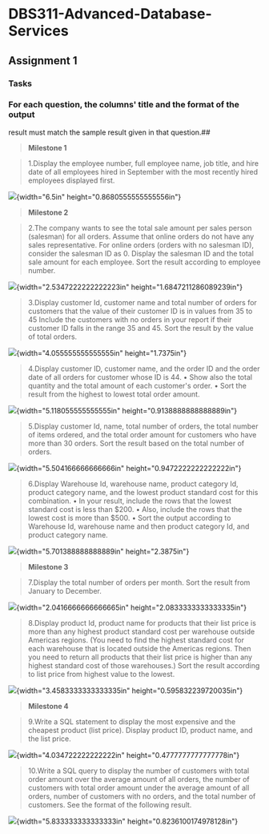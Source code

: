 # DBS311-Advanced-Database-Services

## **Assignment 1**

### **Tasks**
### For each question, the columns' title and the format of the output
result must match the sample result given in that question.##

> **Milestone 1** 

> 1.Display the employee number, full employee name, job title, and
> hire date of all employees hired in September with the most recently
> hired employees displayed first.

![](DBS311_Assignment1/media/image1.png){width="6.5in"
height="0.8680555555555556in"}

> **Milestone 2** 

> 2.The company wants to see the total sale amount per sales person
> (salesman) for all orders. Assume that online orders do not have any
> sales representative. For online orders (orders with no salesman ID),
> consider the salesman ID as 0. Display the salesman ID and the total
> sale amount for each employee.
> Sort the result according to employee number.

![](DBS311_Assignment1/media/image2.png){width="2.5347222222222223in"
height="1.6847211286089239in"}

> 3.Display customer Id, customer name and total number of orders for
> customers that the value of their customer ID is in values from 35 to
> 45 Include the customers with no orders in your report if their
> customer ID falls in the range 35 and 45. 
> Sort the result by the value of total orders.

![](DBS311_Assignment1/media/image3.png){width="4.055555555555555in"
height="1.7375in"}

> 4.Display customer ID, customer name, and the order ID and the order date of all orders for customer whose ID is 44.
> • Show also the total quantity and the total amount of each customer's order.
> • Sort the result from the highest to lowest total order amount.

![](DBS311_Assignment1/media/image4.png){width="5.118055555555555in"
height="0.9138888888888889in"}

> 5.Display customer Id, name, total number of orders, the total
> number of items ordered, and the total order amount for customers who
> have more than 30 orders. Sort the result based on the total number of
> orders.

![](DBS311_Assignment1/media/image5.png){width="5.504166666666666in"
height="0.9472222222222222in"}

> 6.Display Warehouse Id, warehouse name, product category Id, product
> category name, and the lowest product standard cost for this combination.
> • In your result, include the rows that the lowest standard cost is less than $200.
> • Also, include the rows that the lowest cost is more than $500.
> • Sort the output according to Warehouse Id, warehouse name and then
> product category Id, and product category name.

![](DBS311_Assignment1/media/image6.png){width="5.701388888888889in"
height="2.3875in"}

> **Milestone 3**

> 7.Display the total number of orders per month. Sort the result from
> January to December.

![](DBS311_Assignment1/media/image7.png){width="2.0416666666666665in"
height="2.0833333333333335in"}

> 8.Display product Id, product name for products that their list
> price is more than any highest product standard cost per warehouse
> outside Americas regions.
> (You need to find the highest standard cost for each warehouse that is
> located outside the Americas regions. Then you need to return all
> products that their list price is higher than any highest standard
> cost of those warehouses.)
> Sort the result according to list price from highest value to the lowest.

![](DBS311_Assignment1/media/image8.png){width="3.4583333333333335in"
height="0.595832239720035in"}

> **Milestone 4**

> 9.Write a SQL statement to display the most expensive and the
> cheapest product (list price). Display product ID, product name, and
> the list price.

![](DBS311_Assignment1/media/image9.png){width="4.034722222222222in"
height="0.4777777777777778in"}

> 10.Write a SQL query to display the number of customers with total
> order amount over the average amount of all orders, the number of
> customers with total order amount under the average amount of all
> orders, number of customers with no orders, and the total number of
> customers.
> See the format of the following result.

![](DBS311_Assignment1/media/image10.png){width="5.833333333333333in"
height="0.8236100174978128in"}
